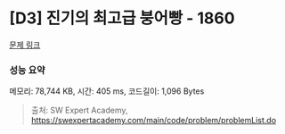 # [D3] 진기의 최고급 붕어빵 - 1860 

[문제 링크](https://swexpertacademy.com/main/code/problem/problemDetail.do?contestProbId=AV5LsaaqDzYDFAXc) 

### 성능 요약

메모리: 78,744 KB, 시간: 405 ms, 코드길이: 1,096 Bytes



> 출처: SW Expert Academy, https://swexpertacademy.com/main/code/problem/problemList.do